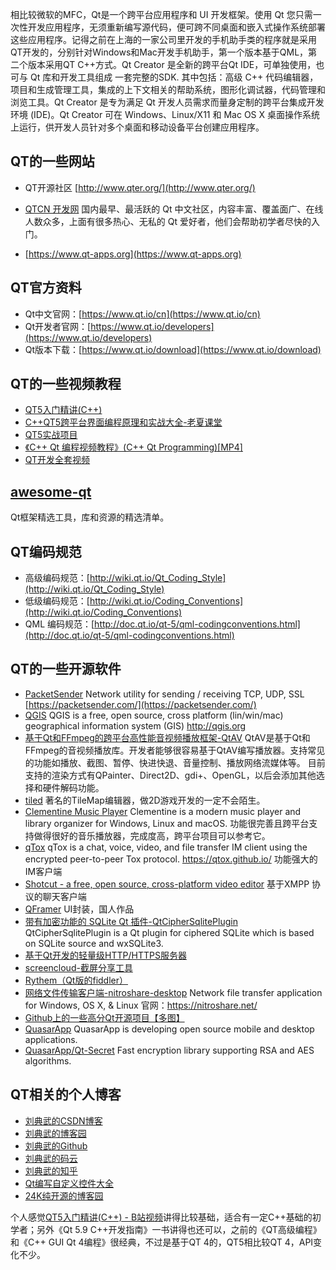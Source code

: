    相比较微软的MFC，Qt是一个跨平台应用程序和 UI 开发框架。使用 Qt 您只需一次性开发应用程序，无须重新编写源代码，便可跨不同桌面和嵌入式操作系统部署这些应用程序。记得之前在上海的一家公司里开发的手机助手类的程序就是采用QT开发的，分别针对Windows和Mac开发手机助手，第一个版本基于QML，第二个版本采用QT C++方式。Qt Creator 是全新的跨平台Qt IDE，可单独使用，也可与 Qt 库和开发工具组成 一套完整的SDK. 其中包括：高级 C++ 代码编辑器，项目和生成管理工具，集成的上下文相关的帮助系统，图形化调试器，代码管理和浏览工具。Qt Creator 是专为满足 Qt 开发人员需求而量身定制的跨平台集成开发环境 (IDE)。Qt Creator 可在 Windows、Linux/X11 和 Mac OS X 桌面操作系统上运行，供开发人员针对多个桌面和移动设备平台创建应用程序。

## QT的一些网站
* QT开源社区 [http://www.qter.org/](http://www.qter.org/)

* [QTCN 开发网](http://www.qtcn.org)
国内最早、最活跃的 Qt 中文社区，内容丰富、覆盖面广、在线人数众多，上面有很多热心、无私的 Qt 爱好者，他们会帮助初学者尽快的入门。

* [https://www.qt-apps.org](https://www.qt-apps.org)

## QT官方资料
* Qt中文官网：[https://www.qt.io/cn](https://www.qt.io/cn)
* Qt开发者官网：[https://www.qt.io/developers](https://www.qt.io/developers)
* Qt版本下载：[https://www.qt.io/download](https://www.qt.io/download)

## QT的一些视频教程
* [QT5入门精讲(C++)](https://www.bilibili.com/video/av50849127)
* [C++QT5跨平台界面编程原理和实战大全-老夏课堂](https://www.bilibili.com/video/av68939076)
* [QT5实战项目](https://www.bilibili.com/video/av41566976)
* [《C++ Qt 编程视频教程》(C++ Qt Programming)[MP4]](https://blog.csdn.net/xiaofeixiall/article/details/82117909)
* [QT开发全套视频](https://www.bilibili.com/video/av34085761)

## [awesome-qt](https://github.com/JesseTG/awesome-qt)
Qt框架精选工具，库和资源的精选清单。

## QT编码规范
* 高级编码规范：[http://wiki.qt.io/Qt_Coding_Style](http://wiki.qt.io/Qt_Coding_Style)
* 低级编码规范：[http://wiki.qt.io/Coding_Conventions](http://wiki.qt.io/Coding_Conventions)
* QML 编码规范：[http://doc.qt.io/qt-5/qml-codingconventions.html](http://doc.qt.io/qt-5/qml-codingconventions.html)

## QT的一些开源软件
* [PacketSender](https://github.com/dannagle/PacketSender)
Network utility for sending / receiving TCP, UDP, SSL [https://packetsender.com/](https://packetsender.com/)
* [QGIS](https://github.com/qgis/QGIS)
QGIS is a free, open source, cross platform (lin/win/mac) geographical information system (GIS) http://qgis.org
* [基于Qt和FFmpeg的跨平台高性能音视频播放框架-QtAV](https://github.com/wang-bin/QtAV)
QtAV是基于Qt和FFmpeg的音视频播放库。开发者能够很容易基于QtAV编写播放器。支持常见的功能如播放、截图、暂停、快进快退、音量控制、播放网络流媒体等。 目前支持的渲染方式有QPainter、Direct2D、gdi+、OpenGL，以后会添加其他选择和硬件解码功能。
* [tiled](https://github.com/bjorn/tiled)
著名的TileMap编辑器，做2D游戏开发的一定不会陌生。
* [Clementine Music Player](https://github.com/clementine-player/Clementine)
Clementine is a modern music player and library organizer for Windows, Linux and macOS.
功能很完善且跨平台支持做得很好的音乐播放器，完成度高，跨平台项目可以参考它。
* [qTox](https://github.com/qTox/qTox)
qTox is a chat, voice, video, and file transfer IM client using the encrypted peer-to-peer Tox protocol. https://qtox.github.io/
功能强大的IM客户端
* [Shotcut - a free, open source, cross-platform video editor](https://github.com/mltframework/shotcut)
基于XMPP 协议的聊天客户端
* [QFramer](https://github.com/dragondjf/QFramer%20)
UI封装，国人作品
* [带有加密功能的 SQLite Qt 插件-QtCipherSqlitePlugin](http://qtciphersqliteplugin.galaxyworld.org)
QtCipherSqlitePlugin is a Qt plugin for ciphered SQLite which is based on SQLite source and wxSQLite3.
* [基于Qt开发的轻量级HTTP/HTTPS服务器](https://github.com/188080501/JQHttpServer)
* [screencloud-截屏分享工具](https://github.com/olav-st/screencloud)
* [Rythem（Qt版的fiddler）](https://github.com/AlloyTeam/Rythem)
* [网络文件传输客户端-nitroshare-desktop](https://github.com/nitroshare/nitroshare-desktop)
Network file transfer application for Windows, OS X, & Linux 
官网：https://nitroshare.net/
* [Github上的一些高分Qt开源项目【多图】](https://www.cnblogs.com/pyw0818/p/8044295.html)
* [QuasarApp](https://github.com/QuasarApp)
QuasarApp is developing open source mobile and desktop applications.
* [QuasarApp/Qt-Secret](https://github.com/QuasarApp/Qt-Secret)
Fast encryption library supporting RSA and AES algorithms.

## QT相关的个人博客
* [刘典武的CSDN博客](https://blog.csdn.net/feiyangqingyun)
* [刘典武的博客园](https://www.cnblogs.com/feiyangqingyun)
* [刘典武的Github](https://github.com/feiyangqingyun)
* [刘典武的码云](https://gitee.com/feiyangqingyun)
* [刘典武的知乎](https://www.zhihu.com/people/feiyangqingyun)
* [Qt编写自定义控件大全](https://blog.csdn.net/feiyangqingyun/article/details/53443488) 
* [24K纯开源的博客园](https://www.cnblogs.com/csuftzzk/)

 个人感觉[QT5入门精讲(C++) - B站视频](https://www.bilibili.com/video/av50849127)讲得比较基础，适合有一定C++基础的初学者；另外《Qt 5.9 C++开发指南》一书讲得也还可以，之前的《QT高级编程》和《C++ GUI Qt 4编程》很经典，不过是基于QT 4的，QT5相比较QT 4，API变化不少。
